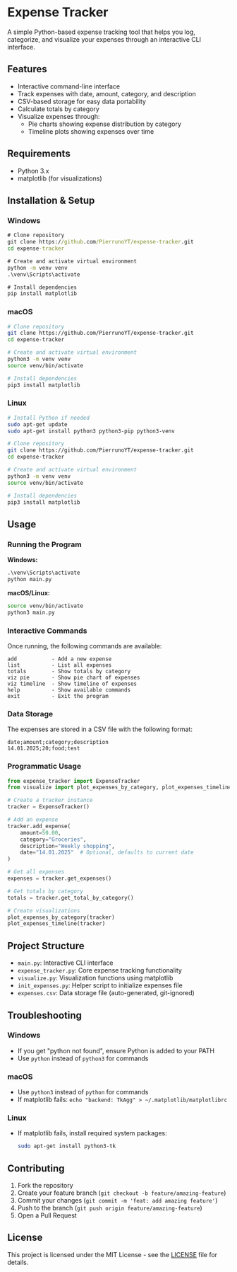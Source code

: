 # Expense Tracker

A simple Python-based expense tracking tool that helps you log, categorize, and visualize your expenses through an interactive CLI interface.

## Features

- Interactive command-line interface
- Track expenses with date, amount, category, and description
- CSV-based storage for easy data portability
- Calculate totals by category
- Visualize expenses through:
  - Pie charts showing expense distribution by category
  - Timeline plots showing expenses over time

## Requirements

- Python 3.x
- matplotlib (for visualizations)

## Installation & Setup

### Windows

```cmd
# Clone repository
git clone https://github.com/PierrunoYT/expense-tracker.git
cd expense-tracker

# Create and activate virtual environment
python -m venv venv
.\venv\Scripts\activate

# Install dependencies
pip install matplotlib
```

### macOS

```bash
# Clone repository
git clone https://github.com/PierrunoYT/expense-tracker.git
cd expense-tracker

# Create and activate virtual environment
python3 -m venv venv
source venv/bin/activate

# Install dependencies
pip3 install matplotlib
```

### Linux

```bash
# Install Python if needed
sudo apt-get update
sudo apt-get install python3 python3-pip python3-venv

# Clone repository
git clone https://github.com/PierrunoYT/expense-tracker.git
cd expense-tracker

# Create and activate virtual environment
python3 -m venv venv
source venv/bin/activate

# Install dependencies
pip3 install matplotlib
```

## Usage

### Running the Program

**Windows:**
```cmd
.\venv\Scripts\activate
python main.py
```

**macOS/Linux:**
```bash
source venv/bin/activate
python3 main.py
```

### Interactive Commands

Once running, the following commands are available:
```
add           - Add a new expense
list          - List all expenses
totals        - Show totals by category
viz pie       - Show pie chart of expenses
viz timeline  - Show timeline of expenses
help          - Show available commands
exit          - Exit the program
```

### Data Storage

The expenses are stored in a CSV file with the following format:
```
date;amount;category;description
14.01.2025;20;food;test
```

### Programmatic Usage

```python
from expense_tracker import ExpenseTracker
from visualize import plot_expenses_by_category, plot_expenses_timeline

# Create a tracker instance
tracker = ExpenseTracker()

# Add an expense
tracker.add_expense(
    amount=50.00,
    category="Groceries",
    description="Weekly shopping",
    date="14.01.2025"  # Optional, defaults to current date
)

# Get all expenses
expenses = tracker.get_expenses()

# Get totals by category
totals = tracker.get_total_by_category()

# Create visualizations
plot_expenses_by_category(tracker)
plot_expenses_timeline(tracker)
```

## Project Structure

- `main.py`: Interactive CLI interface
- `expense_tracker.py`: Core expense tracking functionality
- `visualize.py`: Visualization functions using matplotlib
- `init_expenses.py`: Helper script to initialize expenses file
- `expenses.csv`: Data storage file (auto-generated, git-ignored)

## Troubleshooting

### Windows
- If you get "python not found", ensure Python is added to your PATH
- Use `python` instead of `python3` for commands

### macOS
- Use `python3` instead of `python` for commands
- If matplotlib fails: `echo "backend: TkAgg" > ~/.matplotlib/matplotlibrc`

### Linux
- If matplotlib fails, install required system packages:
  ```bash
  sudo apt-get install python3-tk
  ```

## Contributing

1. Fork the repository
2. Create your feature branch (`git checkout -b feature/amazing-feature`)
3. Commit your changes (`git commit -m 'feat: add amazing feature'`)
4. Push to the branch (`git push origin feature/amazing-feature`)
5. Open a Pull Request

## License

This project is licensed under the MIT License - see the [LICENSE](LICENSE) file for details.